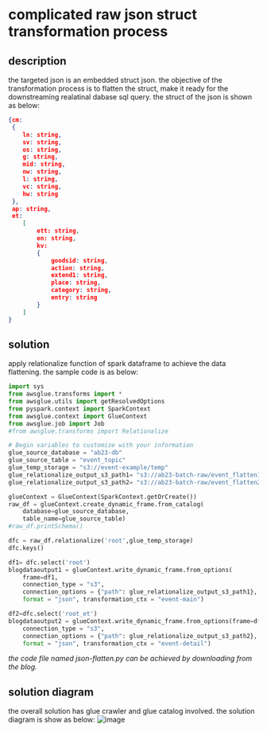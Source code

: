 # complicated raw json struct transformation process
 
## description
the targeted json is an embedded struct json. the objective of the transformation process is to flatten the struct, make it ready for the downstreaming realatinal dabase sql query.
the struct of the json is shown as below:
```json
{cm: 
 {
	ln: string,
	sv: string,
	os: string,
	g: string,
	mid: string,
	nw: string,
	l: string,
	vc: string,
	hw: string
 },	
 ap: string,
 et:
 	[
 		ett: string,
 		en: string,
 		kv:
 		{
 			goodsid: string,
 			action: string,
 			extend1: string,
 			place: string,
 			category: string,
 			entry: string
 		}
 	]
}
```

## solution
apply relationalize function of spark dataframe to achieve the data flattening. the sample code is as below:
```python
import sys
from awsglue.transforms import *
from awsglue.utils import getResolvedOptions
from pyspark.context import SparkContext
from awsglue.context import GlueContext
from awsglue.job import Job
#from awsglue.transforms import Relationalize

# Begin variables to customize with your information
glue_source_database = "ab23-db"
glue_source_table = "event_topic"
glue_temp_storage = "s3://event-example/temp"
glue_relationalize_output_s3_path1= "s3://ab23-batch-raw/event_flatten1/"
glue_relationalize_output_s3_path2= "s3://ab23-batch-raw/event_flatten2/"

glueContext = GlueContext(SparkContext.getOrCreate())
raw_df = glueContext.create_dynamic_frame.from_catalog(
	database=glue_source_database, 
	table_name=glue_source_table)
#raw_df.printSchema()

dfc = raw_df.relationalize('root',glue_temp_storage)
dfc.keys()

df1= dfc.select('root')
blogdataoutput1 = glueContext.write_dynamic_frame.from_options(
	frame=df1, 
	connection_type = "s3", 
	connection_options = {"path": glue_relationalize_output_s3_path1}, 
	format = "json", transformation_ctx = "event-main")

df2=dfc.select('root_et')
blogdataoutput2 = glueContext.write_dynamic_frame.from_options(frame=df2, 
	connection_type = "s3", 
	connection_options = {"path": glue_relationalize_output_s3_path2}, 
	format = "json", transformation_ctx = "event-detail")
```
*the code file named json-flatten.py can be achieved by downloading from the blog.*
## solution diagram
the overall solution has glue crawler and glue catalog involved. the solution diagram is show as below:
![image](https://user-images.githubusercontent.com/97269758/151690380-6616c81c-a19a-4da5-953f-04f27033a754.png)





